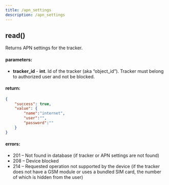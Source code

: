 ```yaml
---
title: /apn_settings
description: /apn_settings
---
```


## read()
Returns APN settings for the tracker.

#### parameters:
* **tracker_id** - **int**. Id of the tracker (aka “object_id”). Tracker must belong to authorized user and not be blocked.

#### return:
```json
{
    "success": true,
    "value": {
        "name":"internet",
        "user":"",
        "password":""
    }
}
```

#### errors:
*   201 – Not found in database (if tracker or APN settings are not found)
*   208 – Device blocked
*   214 – Requested operation not supported by the device (if the tracker does not have a GSM module or uses a bundled SIM card, the number of which is hidden from the user)
